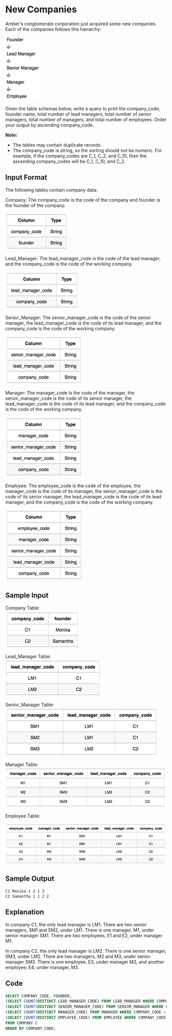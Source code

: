 # New Companies
Amber's conglomerate corporation just acquired some new companies. Each of the companies follows this hierarchy: 

![Company Graph](img/company_graph.png)

Given the table schemas below, write a query to print the company_code, founder name, total number of lead managers, total number of senior managers, total number of managers, and total number of employees. Order your output by ascending company_code.

**Note:**

- The tables may contain duplicate records.
- The company_code is string, so the sorting should not be numeric. For example, if the company_codes are C_1, C_2, and C_10, then the ascending company_codes will be C_1, C_10, and C_2.
## Input Format

The following tables contain company data:

Company: The company_code is the code of the company and founder is the founder of the company. 

![Company Table](img/company_table.png)

Lead_Manager: The lead_manager_code is the code of the lead manager, and the company_code is the code of the working company. 

![Company Table](img/lead_table.png)

Senior_Manager: The senior_manager_code is the code of the senior manager, the lead_manager_code is the code of its lead manager, and the company_code is the code of the working company. 

![Company Table](img/senior_manager_table.png)

Manager: The manager_code is the code of the manager, the senior_manager_code is the code of its senior manager, the lead_manager_code is the code of its lead manager, and the company_code is the code of the working company. 

![Company Table](img/manager_table.png)

Employee: The employee_code is the code of the employee, the manager_code is the code of its manager, the senior_manager_code is the code of its senior manager, the lead_manager_code is the code of its lead manager, and the company_code is the code of the working company. 

![Company Table](img/employ_table.png)

## Sample Input

Company Table:  
![Company Table](img/c1_table.png)

Lead_Manager Table:  
![Company Table](img/lead_detail.png)

Senior_Manager Table:  
![Company Table](img/senior_manager_detail.png)

Manager Table:  
![Company Table](img/manager_detail.png)

Employee Table: 

![Company Table](img/employ_detail.png)

## Sample Output

    C1 Monika 1 2 1 2
    C2 Samantha 1 1 2 2
## Explanation

In company C1, the only lead manager is LM1. There are two senior managers, SM1 and SM2, under LM1. There is one manager, M1, under senior manager SM1. There are two employees, E1 and E2, under manager M1.

In company C2, the only lead manager is LM2. There is one senior manager, SM3, under LM2. There are two managers, M2 and M3, under senior manager SM3. There is one employee, E3, under manager M2, and another employee, E4, under manager, M3.

## Code

```sql
SELECT COMPANY_CODE, FOUNDER,
(SELECT COUNT(DISTINCT LEAD_MANAGER_CODE) FROM LEAD_MANAGER WHERE COMPANY_CODE = C.COMPANY_CODE),
(SELECT COUNT(DISTINCT SENIOR_MANAGER_CODE) FROM SENIOR_MANAGER WHERE COMPANY_CODE = C.COMPANY_CODE),
(SELECT COUNT(DISTINCT MANAGER_CODE) FROM MANAGER WHERE COMPANY_CODE = C.COMPANY_CODE),
(SELECT COUNT(DISTINCT EMPLOYEE_CODE) FROM EMPLOYEE WHERE COMPANY_CODE = C.COMPANY_CODE)
FROM COMPANY C
ORDER BY COMPANY_CODE;
```